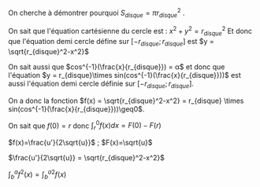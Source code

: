 On cherche à démontrer pourquoi $S_{disque} = πr_{disque}^2$ .

On sait que l'équation cartésienne du cercle est :
$x^2 + y^2 = r_{disque}^2$ 
Et donc que l'équation demi cercle défine sur $[-r_{disque};r_{disque}]$ est $y = \sqrt{r_{disque}^2-x^2}$ 

On sait aussi que $cos^{-1}(\frac{x}{r_{disque}}) = α$ et donc que l'équation $y = r_{disque}\times sin(cos^{-1}(\frac{x}{r_{disque}}))$ est aussi l'équation demi cercle définie sur $[-r_{disque};r_{disque}]$.

On a donc la fonction $f(x) = \sqrt{r_{disque}^2-x^2} = r_{disque} \times sin(cos^{-1}(\frac{x}{r_{disque}}))\geq0$.

On sait que $f(0) = r$ donc $\int_{r}^{0} f(x) dx = F(0)-F(r)$ 

$f(x)=\frac{u'}{2\sqrt{u}}$ ; $F(x)=\sqrt{u}$ 

$\frac{u'}{2\sqrt{u}} = \sqrt{r_{disque}^2-x^2}$ 

$\int_{b}^{a} f^2(x) = \int_{b}^{a}^2 f(x)$